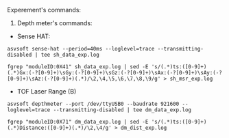 Experement's commands:

1. Depth meter's commands:

- Sense HAT:

`asvsoft sense-hat --period=40ms --loglevel=trace --transmitting-disabled | tee sh_data_exp.log`

`fgrep "moduleID:0X41" sh_data_exp.log | sed -E 's/(.*)ts:([0-9]+)(.*)Gx:(-?[0-9]+)\sGy:(-?[0-9]+)\sGz:(-?[0-9]+)\sAx:(-?[0-9]+)\sAy:(-?[0-9]+)\sAz:(-?[0-9]+)(.*)/\2,\4,\5,\6,\7,\8,\9/g' > sh_msr_exp.log`


- TOF Laser Range (B)

`asvsoft depthmeter --port /dev/ttyUSB0 --baudrate 921600 --loglevel=trace --transmitting-disabled | tee dm_data_exp.log`

`fgrep "moduleID:0X71" dm_data_exp.log | sed -E 's/(.*)ts:([0-9]+)(.*)Distance:([0-9]+)(.*)/\2,\4/g' > dm_dist_exp.log`

